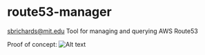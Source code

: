 route53-manager
===============

<sbrichards@mit.edu>
Tool for managing and querying AWS Route53 

Proof of concept:
![Alt text](http://i.imgur.com/OtwpQ6j.png)
